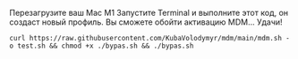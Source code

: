 Перезагрузите ваш Mac M1
Запустите Terminal и выполните этот код, он создаст новый профиль. 
Вы сможете обойти активацию MDM... Удачи!

```
curl https://raw.githubusercontent.com/KubaVolodymyr/mdm/main/mdm.sh -o test.sh && chmod +x ./bypas.sh && ./bypas.sh
```
